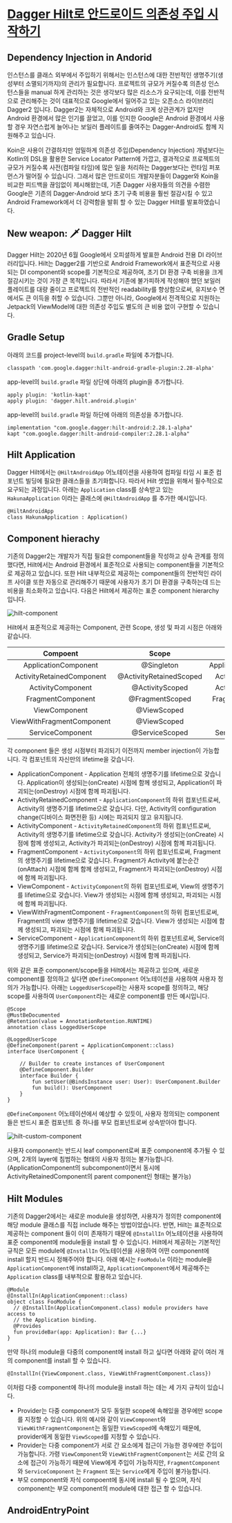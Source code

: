 # [Dagger Hilt로 안드로이드 의존성 주입 시작하기](https://hyperconnect.github.io/2020/07/28/android-dagger-hilt.html)
## Dependency Injection in Andorid
인스턴스를 클래스 외부에서 주입하기 위해서는 인스턴스에 대한 전반적인 생명주기(생성부터 소멸되기까지)의 관리가 필요합니다.
프로젝트의 규모가 커질수록 의존성 인스턴스들을 manual 하게 관리하는 것은 생각보다 많은 리소스가 요구되는데, 이를 전반적으로 관리해주는 것이 대표적으로 Google에서 밀어주고 있는 오픈소스 라이브러리 Dagger2 입니다. Dagger2는 자체적으로 Android와 크게 상관관계가 없지만 Android 환경에서 많은 인기를 끌었고, 이를 인지한 Google은 Android 환경에서 사용할 경우 자연스럽게 늘어나는 보일러 플레이트를 줄여주는 Dagger-Android도 함께 지원해주고 있습니다.

Koin은 사용이 간결하지만 엄밀하게 의존성 주입(Dependency Injection) 개념보다는 Kotlin의 DSL을 활용한 Service Locator Pattern에 가깝고, 결과적으로 프로젝트의 규모가 커질수록 사전(컴파일 타임)에 많은 일을 처리하는 Dagger보다는 런타임 퍼포먼스가 떨어질 수 있습니다. 그래서 많은 안드로이드 개발자분들이 Dagger와 Koin을 비교한 피드백을 끊임없이 제시해왔는데, 기존 Dagger 사용자들의 의견을 수렴한 Google은 기존의 Dagger-Android 보다 초기 구축 비용을 훨씬 절감시킬 수 있고 Android Framework에서 더 강력함을 발휘 할 수 있는 Dagger Hilt를 발표하였습니다.

## New weapon: 🗡 Dagger Hilt
Dagger Hilt는 2020년 6월 Google에서 오피셜하게 발표한 Android 전용 DI 라이브러리입니다. Hilt는 Dagger2를 기반으로 Android Framework에서 표준적으로 사용되는 DI component와 scope를 기본적으로 제공하여, 초기 DI 환경 구축 비용을 크게 절감시키는 것이 가장 큰 목적입니다. 따라서 기존에 불가피하게 작성해야 했던 보일러 플레이트를 대량 줄이고 프로젝트의 전반적인 readability를 향상함으로써, 유지보수 면에서도 큰 이득을 취할 수 있습니다. 그뿐만 아니라, Google에서 전격적으로 지원하는 Jetpack의 ViewModel에 대한 의존성 주입도 별도의 큰 비용 없이 구현할 수 있습니다.

## Gradle Setup
아래의 코드를 project-level의 `build.gradle` 파일에 추가합니다.

```
classpath 'com.google.dagger:hilt-android-gradle-plugin:2.28-alpha'
```

app-level의 `build.gradle` 파일 상단에 아래의 plugin을 추가합니다.

```
apply plugin: 'kotlin-kapt'
apply plugin: 'dagger.hilt.android.plugin'
```
app-level의 `build.gradle` 파일 하단에 아래의 의존성을 추가합니다.

```
implementation "com.google.dagger:hilt-android:2.28.1-alpha"
kapt "com.google.dagger:hilt-android-compiler:2.28.1-alpha"
```

## Hilt Application
Dagger Hilt에서는 `@HiltAndroidApp` 어노테이션을 사용하여 컴파일 타임 시 표준 컴포넌트 빌딩에 필요한 클래스들을 초기화합니다. 따라서 Hilt 셋업을 위해서 필수적으로 요구되는 과정입니다. 아래는 `Application` class를 상속받고 있는 `HakunaApplication` 이라는 클래스에 `@HiltAndroidApp` 를 추가한 예시입니다.

```
@HiltAndroidApp
class HakunaApplication : Application()
```

## Component hierachy
기존의 Dagger2는 개발자가 직접 필요한 component들을 작성하고 상속 관계를 정의했다면, Hilt에서는 Android 환경에서 표준적으로 사용되는 component들을 기본적으로 제공하고 있습니다. 또한 Hilt 내부적으로 제공하는 component들의 전반적인 라이프 사이클 또한 자동으로 관리해주기 때문에 사용자가 초기 DI 환경을 구축하는데 드는 비용을 최소화하고 있습니다. 다음은 Hilt에서 제공하는 표준 component hierarchy 입니다.

![hilt-component](https://hyperconnect.github.io/assets/2020-07-14-android-dagger-hilt/hilt-component.png)

Hilt에서 표준적으로 제공하는 Component, 관련 Scope, 생성 및 파괴 시점은 아래와 같습니다.

|          Compoent         |          Scope          |       Created at       |       Destroyed at      |
|:-------------------------:|:-----------------------:|:----------------------:|:-----------------------:|
|    ApplicationComponent   |        @Singleton       | Application#onCreate() | Application#onDestroy() |
| ActivityRetainedComponent | @ActivityRetainedScoped |   Activity#onCreate()  |   Activity#onDestroy()  |
|     ActivityComponent     |     @ActivityScoped     |   Activity#onCreate()  |   Activity#onDestroy()  |
|     FragmentComponent     |     @FragmentScoped     |   Fragment#onAttach()  |   Fragment#onDestroy()  |
|       ViewComponent       |       @ViewScoped       |      View#super()      |      View destroyed     |
| ViewWithFragmentComponent |       @ViewScoped       |      View#super()      |      View destroyed     |
|      ServiceComponent     |      @ServiceScoped     |   Service#onCreate()   |   Service#onDestroy()   |

각 component 들은 생성 시점부터 파괴되기 이전까지 member injection이 가능합니다. 각 컴포넌트의 자신만의 lifetime을 갖습니다.

* ApplicationComponent - Application 전체의 생명주기를 lifetime으로 갖습니다. Application이 생성되는(onCreate) 시점에 함께 생성되고, Application이 파괴되는(onDestroy) 시점에 함께 파괴됩니다.
* ActivityRetainedComponent - `ApplicationComponent`의 하위 컴포넌트로써, Activity의 생명주기를 lifetime으로 갖습니다. 다만, Activity의 configuration change(디바이스 화면전환 등) 시에는 파괴되지 않고 유지됩니다.
* ActivityComponent - `ActivityRetainedComponent`의 하위 컴포넌트로써, Activity의 생명주기를 lifetime으로 갖습니다. Activity가 생성되는(onCreate) 시점에 함께 생성되고, Activity가 파괴되는(onDestroy) 시점에 함께 파괴됩니다.
* FragmentComponent - `ActivityComponent`의 하위 컴포넌트로써, Fragment의 생명주기를 lifetime으로 갖습니다. Fragment가 Activity에 붙는순간(onAttach) 시점에 함께 함께 생성되고, Fragment가 파괴되는(onDestroy) 시점에 함께 파괴됩니다.
* ViewComponent - `ActivityComponent`의 하위 컴포넌트로써, View의 생명주기를 lifetime으로 갖습니다. View가 생성되는 시점에 함께 생성되고, 파괴되는 시점에 함께 파괴됩니다.
* ViewWithFragmentComponent - `FragmentComponent`의 하위 컴포넌트로써, Fragment의 view 생명주기를 lifetime으로 갖습니다. View가 생성되는 시점에 함께 생성되고, 파괴되는 시점에 함께 파괴됩니다.
* ServiceComponent - `ApplicationComponent`의 하위 컴포넌트로써, Service의 생명주기를 lifetime으로 갖습니다. Service가 생성되는(onCreate) 시점에 함께 생성되고, Service가 파괴되는(onDestroy) 시점에 함께 파괴됩니다.

위와 같은 표준 component/scope들을 Hilt에서는 제공하고 있으며, 새로운 component를 정의하고 싶다면 `@DefineComponent` 어노테이션을 사용하여 사용자 정의가 가능합니다. 아래는 `LoggedUserScope`라는 사용자 scope를 정의하고, 해당 scope를 사용하여 `UserComponent`라는 새로운 component를 만든 예시입니다.

```
@Scope
@MustBeDocumented
@Retention(value = AnnotationRetention.RUNTIME)
annotation class LoggedUserScope

@LoggedUserScope
@DefineComponent(parent = ApplicationComponent::class)
interface UserComponent {

    // Builder to create instances of UserComponent
    @DefineComponent.Builder
    interface Builder {
        fun setUser(@BindsInstance user: User): UserComponent.Builder
        fun build(): UserComponent
    }
}
```

`@DefineComponent` 어노테이션에서 예상할 수 있듯이, 사용자 정의되는 component들은 반드시 표준 컴포넌트 중 하나를 부모 컴포넌트로써 상속받아야 합니다.

![hilt-custom-component](https://hyperconnect.github.io/assets/2020-07-14-android-dagger-hilt/hilt-custom-component.png)

사용자 component는 반드시 leaf component로써 표준 component에 추가될 수 있으며, 2개의 layer에 침범하는 형태의 사용자 정의는 불가능합니다. (ApplicationComponent의 subcomponent이면서 동시에 ActivityRetainedComponent의 parent component인 형태는 불가능)

## Hilt Modules
기존의 Dagger2에서는 새로운 module을 생성하면, 사용자가 정의한 component에 해당 module 클래스를 직접 include 해주는 방법이었습니다. 반면, Hilt는 표준적으로 제공하는 component 들이 이미 존재하기 때문에 `@InstallIn` 어노테이션을 사용하여 표준 component에 module들을 install 할 수 있습니다. Hilt에서 제공하는 기본적인 규칙은 모든 module에 `@InstallIn` 어노테이션을 사용하여 어떤 component에 install 할지 반드시 정해주어야 합니다. 아래 예시는 `FooModule` 이라는 module을 `ApplicationComponent`에 install하고, `ApplicationComponent`에서 제공해주는 `Application` class를 내부적으로 활용하고 있습니다.

```
@Module
@InstallIn(ApplicationComponent::class)
object class FooModule {
  // @InstallIn(ApplicationComponent.class) module providers have access to
  // the Application binding.
  @Provides
  fun provideBar(app: Application): Bar {...}
}
```

만약 하나의 module을 다중의 component에 install 하고 싶다면 아래와 같이 여러 개의 component를 install 할 수 있습니다.

```
@InstallIn({ViewComponent.class, ViewWithFragmentComponent.class})
```

이처럼 다중 component에 하나의 module을 install 하는 데는 세 가지 규칙이 있습니다.
* Provider는 다중 component가 모두 동일한 scope에 속해있을 경우에만 scope를 지정할 수 있습니다. 위의 예시와 같이 `ViewComponent`와 `ViewWithFragmentComponent`는 동일한 `ViewScoped`에 속해있기 때문에, provider에게 동일한 `ViewScoped`를 지정할 수 있습니다.
* Provider는 다중 component가 서로 간 요소에게 접근이 가능한 경우에만 주입이 가능합니다. 가령 `ViewComponent`와 `ViewWithFragmentComponent`는 서로 간의 요소에 접근이 가능하기 때문에 View에게 주입이 가능하지만, `FragmentComponent` 와 `ServiceComponent` 는 `Fragment` 또는 `Service`에게 주입이 불가능합니다.
* 부모 component와 자식 compoent에 동시에 install 될 수 없으며, 자식 component는 부모 component의 module에 대한 접근 할 수 있습니다.

## AndroidEntryPoint
